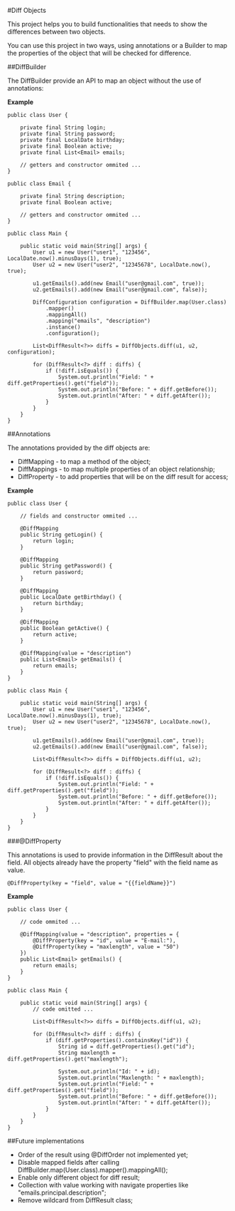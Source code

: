 #Diff Objects

This project helps you to build functionalities that needs to show the differences between two objects.

You can use this project in two ways, using annotations or a Builder to map the properties of the object that will be
checked for difference.

##DiffBuilder

The DiffBuilder provide an API to map an object without the use of annotations:

**Example**

```
public class User {
    
    private final String login;
    private final String password;
    private final LocalDate birthday;
    private final Boolean active;
    private final List<Email> emails;
    
    // getters and constructor ommited ...
}
```

```
public class Email {
    
    private final String description;
    private final Boolean active;
    
    // getters and constructor ommited ...
}
```

```
public class Main {
    
    public static void main(String[] args) {
        User u1 = new User("user1", "123456", LocalDate.now().minusDays(1), true);
        User u2 = new User("user2", "12345678", LocalDate.now(), true);
        
        u1.getEmails().add(new Email("user@gmail.com", true));
        u2.getEmails().add(new Email("user@gmail.com", false));
        
        DiffConfiguration configuration = DiffBuilder.map(User.class)
            .mapper()
            .mappingAll()
            .mapping("emails", "description")
            .instance()
            .configuration();
        
        List<DiffResult<?>> diffs = DiffObjects.diff(u1, u2, configuration);
        
        for (DiffResult<?> diff : diffs) {
            if (!diff.isEquals()) {
                System.out.println("Field: " + diff.getProperties().get("field"));
                System.out.println("Before: " + diff.getBefore());
                System.out.println("After: " + diff.getAfter());
            }
        }
    }
}
```

##Annotations

The annotations provided by the diff objects are:

- DiffMapping - to map a method of the object;
- DiffMappings - to map multiple properties of an object relationship;
- DiffProperty - to add properties that will be on the diff result for access;

**Example**

```
public class User {
    
    // fields and constructor ommited ...
    
    @DiffMapping
    public String getLogin() {
        return login;
    }
    
    @DiffMapping
    public String getPassword() {
        return password;
    }
    
    @DiffMapping
    public LocalDate getBirthday() {
        return birthday;
    }
    
    @DiffMapping
    public Boolean getActive() {
        return active;
    }
    
    @DiffMapping(value = "description")
    public List<Email> getEmails() {
        return emails;
    }
}
```

```
public class Main {
    
    public static void main(String[] args) {
        User u1 = new User("user1", "123456", LocalDate.now().minusDays(1), true);
        User u2 = new User("user2", "12345678", LocalDate.now(), true);
        
        u1.getEmails().add(new Email("user@gmail.com", true));
        u2.getEmails().add(new Email("user@gmail.com", false));
        
        List<DiffResult<?>> diffs = DiffObjects.diff(u1, u2);
        
        for (DiffResult<?> diff : diffs) {
            if (!diff.isEquals()) {
                System.out.println("Field: " + diff.getProperties().get("field"));
                System.out.println("Before: " + diff.getBefore());
                System.out.println("After: " + diff.getAfter());
            }
        }
    }
}
```

###@DiffProperty

This annotations is used to provide information in the DiffResult about the field. All objects already have the 
property "field" with the field name as value.

`@DiffProperty(key = "field", value = "{{fieldName}}")`

**Example**

```
public class User {
    
    // code ommited ...
    
    @DiffMapping(value = "description", properties = {
        @DiffProperty(key = "id", value = "E-mail:"),
        @DiffProperty(key = "maxlength", value = "50")
    })
    public List<Email> getEmails() {
        return emails;
    }
}
```

```
public class Main {
    
    public static void main(String[] args) {
        // code omitted ...
        
        List<DiffResult<?>> diffs = DiffObjects.diff(u1, u2);
        
        for (DiffResult<?> diff : diffs) {
            if (diff.getProperties().containsKey("id")) {
                String id = diff.getProperties().get("id");
                String maxlength = diff.getProperties().get("maxlength");
            
                System.out.println("Id: " + id);
                System.out.println("Maxlength: " + maxlength);
                System.out.println("Field: " + diff.getProperties().get("field"));
                System.out.println("Before: " + diff.getBefore());
                System.out.println("After: " + diff.getAfter());
            }
        }
    }
}
```

##Future implementations

- Order of the result using @DiffOrder not implemented yet;
- Disable mapped fields after calling DiffBuilder.map(User.class).mapper().mappingAll();
- Enable only different object for diff result;
- Collection with value working with navigate properties like "emails.principal.description";
- Remove wildcard from DiffResult class;